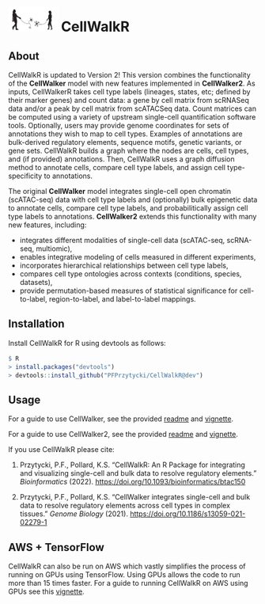 <img src="examples/CellWalkR_Vignette_files/figure-markdown_github/cellwalker2_icon.png" id="id" class="class" width="100" height="50" /> CellWalkR
================

## About

CellWalkR is updated to Version 2! This version combines the functionality of the **CellWalker** model with new features implemented in 
**CellWalker2**. 
As inputs, CellWalkerR takes cell type labels (lineages, states, etc; defined by their marker genes) and count data: 
a gene by cell matrix from scRNASeq data and/or a peak by cell matrix from scATACSeq data. 
Count matrices can be computed using a variety of upstream single-cell quantification software tools. 
Optionally, users may provide genome coordinates for sets of annotations they wish to map to 
cell types. Examples of annotations are bulk-derived regulatory elements, sequence motifs, genetic variants, 
or gene sets. CellWalkR builds a graph where the nodes are cells, cell types, and (if provided) annotations.
Then, CellWalkR uses a graph diffusion method to annotate cells, compare cell type labels, 
and assign cell type-specificity to annotations. 

The original **CellWalker** model integrates single-cell open chromatin (scATAC-seq) data with cell type labels and (optionally) 
bulk epigenetic data to annotate cells, compare cell type labels, and probabilitically assign cell type labels to annotations. 
**CellWalker2** extends this functionality with many new features, including:
+ integrates different modalities of single-cell data (scATAC-seq, scRNA-seq, multiomic), 
+ enables integrative modeling of cells measured in different experiments,
+ incorporates hierarchical relationships between cell type labels,
+ compares cell type ontologies across contexts (conditions, species, datasets),
+ provide permutation-based measures of statistical significance for cell-to-label, region-to-label, and label-to-label mappings. 

## Installation

Install CellWalkR for R using devtools as follows:

``` r
$ R
> install.packages("devtools")
> devtools::install_github("PFPrzytycki/CellWalkR@dev")
```

## Usage

For a guide to use CellWalker, see the provided
[readme](CellWalker.md) and [vignette](examples/CellWalkR_Vignette.md). 

For a guide to use CellWalker2, see the provided
[readme](CellWalker2.md) and [vignette](examples/CellWalker2_Vignette.md). 

If you use CellWalkR please cite:

1.  Przytycki, P.F., Pollard, K.S. “CellWalkR: An R Package for
    integrating and visualizing single-cell and bulk data to resolve
    regulatory elements.” *Bioinformatics* (2022).
    <https://doi.org/10.1093/bioinformatics/btac150>

2.  Przytycki, P.F., Pollard, K.S. “CellWalker integrates single-cell
    and bulk data to resolve regulatory elements across cell types in
    complex tissues.” *Genome Biology* (2021).
    <https://doi.org/10.1186/s13059-021-02279-1>

## AWS + TensorFlow

CellWalkR can also be run on AWS which vastly simplifies the process of
running on GPUs using TensorFlow. Using GPUs allows the code to run more
than 15 times faster. For a guide to running CellWalkR on AWS using GPUs
see this [vignette](examples/CellWalkR_TensorFlow_Vignette.md).
